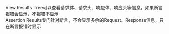 View Results Tree可以查看请求体、请求头、响应体、响应头等信息，如果断言报错会显示，不报错不显示<br>
Assertion Results专门针对断言，不会显示多余的Request、Response信息，只在断言报错时显示<br>

